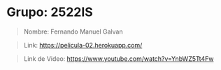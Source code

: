 # Grupo: 2522IS

> Nombre: Fernando Manuel Galvan

> Link: https://pelicula-02.herokuapp.com/

> Link de Video: https://www.youtube.com/watch?v=YnbWZ5Tt4Fw
